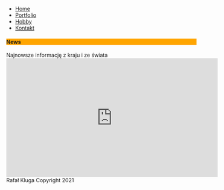

<html lang="pl">

<head>
<meta charset="utf-8"/>
<title> 
    <h3 style="background-color: orange;">Witam na mojej stronie</h3>
    </title>
    <link href="/css/home.css" rel="stylesheet" type="text/css">
  </head>
 <body>
  
<ul>
  <li><a href="index.html">Home</a></li>
  <li><a href="newsy.html">Portfolio</a></li>
  <li><a href="hobby.html">Hobby</a></li>
  <li><a href="kontakt.html">Kontakt</a></li>
</ul>
</nav>
<section></section>
<aside>
<h4 style="background-color: orange;">News</h4>
Najnowsze informację z kraju i ze świata</aside>

<iframe width="560" height="315" src="https://www.youtube.com/embed/fn3KWM1kuAw" frameborder="0" allow="accelerometer; autoplay; clipboard-write; encrypted-media; gyroscope; picture-in-picture" allowfullscreen></iframe>

<aside>
</aside>


<footer>
Rafał Kluga 
Copyright 2021
</footer>
</body>
</html>

